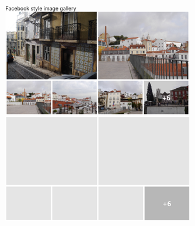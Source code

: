 Facebook style image gallery 
![alt text](https://github.com/psaniuk/custom-panel/blob/master/screenshot.png)
![alt text](https://github.com/psaniuk/custom-panel/blob/master/placeholders.PNG)
